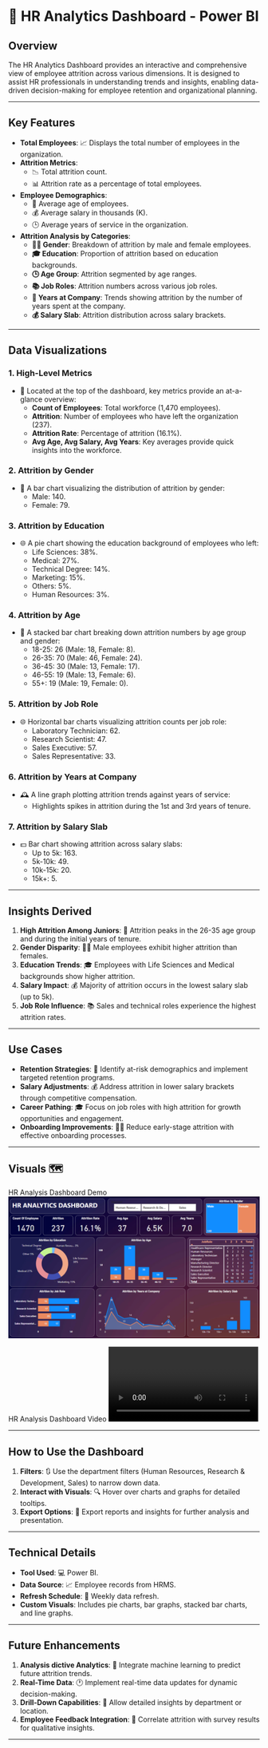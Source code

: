 # 💼 HR Analytics Dashboard - Power BI

## Overview
The HR Analytics Dashboard provides an interactive and comprehensive view of employee attrition across various dimensions. It is designed to assist HR professionals in understanding trends and insights, enabling data-driven decision-making for employee retention and organizational planning.

---

## Key Features
- **Total Employees**: 📈 Displays the total number of employees in the organization.
- **Attrition Metrics**: 
  - 📉 Total attrition count.
  - 📊 Attrition rate as a percentage of total employees.
- **Employee Demographics**: 
  - 👤 Average age of employees.
  - 💰 Average salary in thousands (K).
  - 🕒 Average years of service in the organization.
- **Attrition Analysis by Categories**: 
  - **👩‍💼 Gender**: Breakdown of attrition by male and female employees.
  - **🎓 Education**: Proportion of attrition based on education backgrounds.
  - **🕒 Age Group**: Attrition segmented by age ranges.
  - **📚 Job Roles**: Attrition numbers across various job roles.
  - **📅 Years at Company**: Trends showing attrition by the number of years spent at the company.
  - **💰 Salary Slab**: Attrition distribution across salary brackets.

---

## Data Visualizations

### 1. **High-Level Metrics**
- 🔢 Located at the top of the dashboard, key metrics provide an at-a-glance overview:
  - **Count of Employees**: Total workforce (1,470 employees).
  - **Attrition**: Number of employees who have left the organization (237).
  - **Attrition Rate**: Percentage of attrition (16.1%).
  - **Avg Age, Avg Salary, Avg Years**: Key averages provide quick insights into the workforce.

### 2. **Attrition by Gender**
- 🔵 A bar chart visualizing the distribution of attrition by gender:
  - Male: 140.
  - Female: 79.

### 3. **Attrition by Education**
- 🌐 A pie chart showing the education background of employees who left:
  - Life Sciences: 38%.
  - Medical: 27%.
  - Technical Degree: 14%.
  - Marketing: 15%.
  - Others: 5%.
  - Human Resources: 3%.

### 4. **Attrition by Age**
- 🎨 A stacked bar chart breaking down attrition numbers by age group and gender:
  - 18-25: 26 (Male: 18, Female: 8).
  - 26-35: 70 (Male: 46, Female: 24).
  - 36-45: 30 (Male: 13, Female: 17).
  - 46-55: 19 (Male: 13, Female: 6).
  - 55+: 19 (Male: 19, Female: 0).

### 5. **Attrition by Job Role**
- 🌐 Horizontal bar charts visualizing attrition counts per job role:
  - Laboratory Technician: 62.
  - Research Scientist: 47.
  - Sales Executive: 57.
  - Sales Representative: 33.

### 6. **Attrition by Years at Company**
- 🕰 A line graph plotting attrition trends against years of service:
  - Highlights spikes in attrition during the 1st and 3rd years of tenure.

### 7. **Attrition by Salary Slab**
- 💵 Bar chart showing attrition across salary slabs:
  - Up to 5k: 163.
  - 5k-10k: 49.
  - 10k-15k: 20.
  - 15k+: 5.

---

## Insights Derived
1. **High Attrition Among Juniors**: 💪 Attrition peaks in the 26-35 age group and during the initial years of tenure.
2. **Gender Disparity**: 👩‍💼 Male employees exhibit higher attrition than females.
3. **Education Trends**: 🎓 Employees with Life Sciences and Medical backgrounds show higher attrition.
4. **Salary Impact**: 💰 Majority of attrition occurs in the lowest salary slab (up to 5k).
5. **Job Role Influence**: 📚 Sales and technical roles experience the highest attrition rates.

---

## Use Cases
- **Retention Strategies**: 🏢 Identify at-risk demographics and implement targeted retention programs.
- **Salary Adjustments**: 💰 Address attrition in lower salary brackets through competitive compensation.
- **Career Pathing**: 🎓 Focus on job roles with high attrition for growth opportunities and engagement.
- **Onboarding Improvements**: 👨‍💼 Reduce early-stage attrition with effective onboarding processes.

---
## Visuals 🗺️

HR Analysis Dashboard Demo
![HR Analysis Dashboard Demo](HR_Report_Analysis.png)

HR Analysis Dashboard Video
![HR_Analysis_Dashboard](HR_Report_Analysis.mp4)

---

## How to Use the Dashboard
1. **Filters**: 🔃 Use the department filters (Human Resources, Research & Development, Sales) to narrow down data.
2. **Interact with Visuals**: 🔍 Hover over charts and graphs for detailed tooltips.
3. **Export Options**: 📄 Export reports and insights for further analysis and presentation.

---

## Technical Details
- **Tool Used**: 💻 Power BI.
- **Data Source**: 📈 Employee records from HRMS.
- **Refresh Schedule**: 🔄 Weekly data refresh.
- **Custom Visuals**: Includes pie charts, bar graphs, stacked bar charts, and line graphs.

---

## Future Enhancements
1. **Analysis dictive Analytics**: 🧠 Integrate machine learning to predict future attrition trends.
2. **Real-Time Data**: 🕐 Implement real-time data updates for dynamic decision-making.
3. **Drill-Down Capabilities**: 🔄 Allow detailed insights by department or location.
4. **Employee Feedback Integration**: 💬 Correlate attrition with survey results for qualitative insights.

---

